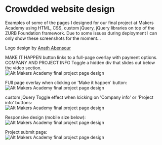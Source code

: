Crowdded website design
=======================

Examples of some of the pages I designed for our final project at Makers Academy using HTML, CSS, custom jQuery, jQuery libraries on top of the ZURB Foundation framework. Due to some issues during deployment I can only show these screenshots for the moment...

Logo design by [Anath Abensour](https://github.com/anath26)

MAKE IT HAPPEN button links to a full-page overlay with payment options.  
COMPANY AND PROJECT INFO Toggle a hidden div that slides out below the video section.  
![Alt Makers Academy final project page design](https://raw2.github.com/GiacomoPatella/giacomopatella.github.io/master/crowdded_project.png " Makers Academy final project page design")  

FUll page overlay when clicking on 'Make it happen' button:  
![Alt Makers Academy final project page design](https://raw2.github.com/GiacomoPatella/giacomopatella.github.io/master/crowdded_overlay)

custom jQuery Toggle effect when lcicking on 'Company info' or 'Project info' buttons:  
![Alt Makers Academy final project page design](https://raw2.github.com/GiacomoPatella/giacomopatella.github.io/master/crowdded_toggle_info)

Responsive design (mobile size below):   
![Alt Makers Academy final project page design](https://raw2.github.com/GiacomoPatella/giacomopatella.github.io/master/crowdded_responsive " Makers Academy final project page design")


Project submit page:  
![Alt Makers Academy final project page design](https://raw2.github.com/GiacomoPatella/giacomopatella.github.io/master/crowdded_project_submit.png " Makers Academy final project page design")

